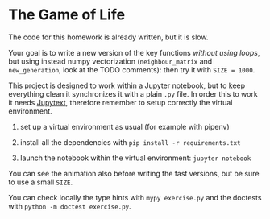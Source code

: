 # The Game of Life

The code for this homework is already written, but it is slow. 

Your goal is to write a new version of the key functions *without using loops*,
but using instead numpy vectorization (`neighbour_matrix` and `new_generation`,
look at the TODO comments): then try it with `SIZE = 1000`.


This project is designed to work within a Jupyter notebook, but to keep
everything clean it synchronizes it with a plain `.py` file. In order this to
work it needs [Jupytext](https://jupytext.readthedocs.io/en/latest/), therefore
remember to setup correctly the virtual environment.

1. set up a virtual environment as usual (for example with pipenv)

2. install all the dependencies with `pip install -r requirements.txt`

3. launch the notebook within the virtual environment: `jupyter notebook`

You can see the animation also before writing the fast versions, but be sure to
use a small `SIZE`.

You can check locally the type hints with `mypy exercise.py` and the doctests
with `python -m doctest exercise.py`.




